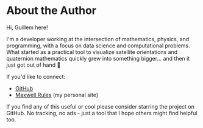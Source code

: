 # About the Author

Hi, Guillem here! 

I'm a developer working at the intersection of mathematics, physics, and
programming, with a focus on data science and computational problems. What
started as a practical tool to visualize satellite orientations and quaternion
mathematics quickly grew into something bigger... and then it just got out of
hand :shrug:


If you'd like to connect:
- [GitHub](https://github.com/GCBallesteros)
- [Maxwell Rules](https://maxwellrules.com) (my personal site)

If you find any of this useful or cool please consider starring the project on GitHub. No
tracking, no ads - just a tool that I hope others might find helpful
too.
